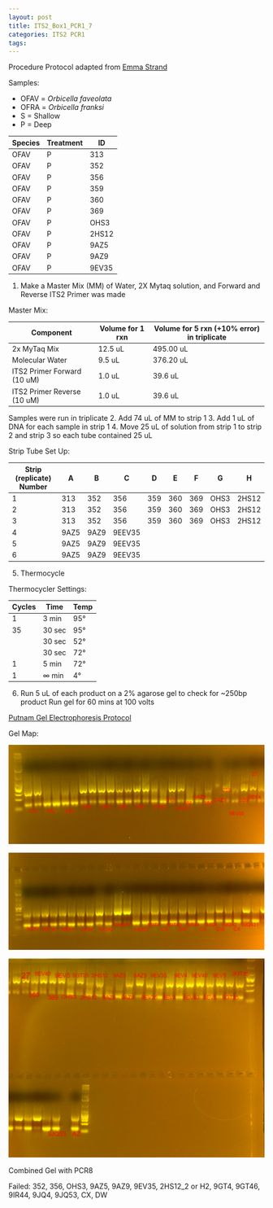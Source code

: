 ```yaml
---
layout: post
title: ITS2_Box1_PCR1_7
categories: ITS2 PCR1
tags:
---
```



Procedure
Protocol adapted from [Emma Strand](https://emmastrand.github.io/EmmaStrand_Notebook/16s,-ITS2,-23s-PCR-Protocol-Testing/)

Samples:
- OFAV = *Orbicella faveolata*
- OFRA = *Orbicella franksi*
- S = Shallow
- P = Deep

| Species | Treatment | ID     |
|---------|-----------|--------|
| OFAV    | P         | 313    |
| OFAV    | P         | 352    |
| OFAV    | P         | 356    |
| OFAV    | P         | 359    |
| OFAV    | P         | 360    |
| OFAV    | P         | 369    |
| OFAV    | P         | OHS3   |
| OFAV    | P         | 2HS12  |
| OFAV    | P         | 9AZ5   |
| OFAV    | P         | 9AZ9   |
| OFAV    | P         | 9EV35  |

1. Make a Master Mix (MM) of Water, 2X Mytaq solution, and Forward and Reverse ITS2 Primer was made

Master Mix:

| Component                   | Volume for 1 rxn  |  Volume for 5 rxn (+10% error) in triplicate |
|-----------------------------|-------------------|---------------------------------------------|
| 2x MyTaq Mix                | 12.5 uL           | 495.00 uL                                   |
| Molecular Water             | 9.5 uL            | 376.20 uL                                   |
| ITS2 Primer Forward (10 uM) | 1.0 uL            | 39.6 uL                                     |
| ITS2 Primer Reverse (10 uM) | 1.0 uL            | 39.6 uL                                     |

Samples were run in triplicate
2. Add 74 uL of MM to strip 1
3. Add 1 uL of DNA for each sample in strip 1
4. Move 25 uL of solution from strip 1 to strip 2 and strip 3 so each tube contained 25 uL

Strip Tube Set Up:

| Strip (replicate) Number | A    | B   | C       | D   | E   | F   | G    | H     |
|--------------------------|------|-----|---------|-----|-----|-----|------|-------|
| 1                        | 313  | 352 | 356     | 359 | 360 | 369 | OHS3 | 2HS12 |
| 2                        | 313  | 352 | 356     | 359 | 360 | 369 | OHS3 | 2HS12 |
| 3                        | 313  | 352 | 356     | 359 | 360 | 369 | OHS3 | 2HS12 |
| 4                        | 9AZ5 | 9AZ9 | 9EEV35 |
| 5                        | 9AZ5 | 9AZ9 | 9EEV35 |
| 6                        | 9AZ5 | 9AZ9 | 9EEV35 |

5. Thermocycle

Thermocycler Settings:

| Cycles | Time   | Temp |
|--------|--------|------|
| 1 	   | 3 min  | 95°  |
| 35     | 30 sec | 95°  |
|        | 30 sec | 52°  |
|        | 30 sec | 72°  |
| 1      | 5 min  | 72°  |
| 1      | ∞ min  | 4°   |

6. Run 5 uL of each product on a 2% agarose gel to check for ~250bp product
   Run gel for 60 mins at 100 volts

[Putnam Gel Electrophoresis Protocol](https://emmastrand.github.io/EmmaStrand_Notebook/Gel-Electrophoresis-Protocol/)


Gel Map:

![](https://raw.githubusercontent.com/wdunster/WDPrada_Lab_Notebook/master/images/ITS2_Gel7.png)

![](https://raw.githubusercontent.com/wdunster/WDPrada_Lab_Notebook/master/images/ITS2_Gel7-2.png)

![](https://raw.githubusercontent.com/wdunster/WDPrada_Lab_Notebook/master/images/ITS2_Gel8.png)

Combined Gel with PCR8

Failed: 352, 356, OHS3, 9AZ5, 9AZ9, 9EV35, 2HS12_2 or H2, 9GT4, 9GT46, 9IR44, 9JQ4, 9JQ53, CX, DW
